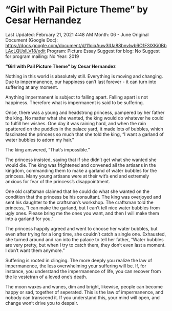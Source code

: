 # “Girl with Pail Picture Theme” by Cesar Hernandez

Last Updated: February 21, 2021 4:48 AM
Month: 06 - June
Original Document (Google Doc): https://docs.google.com/document/d/11oiqAuw3IUa88bnvlwb6O1F3lXKi0BbLAcLQUslLV18/edit
Program: Picture Essay
Suggest for blog: No
Suggest for program mailing: No
Year: 2019

**“Girl with Pail Picture Theme” by Cesar Hernandez**

Nothing in this world is absolutely still. Everything is moving and changing. Due to impermanence, our happiness can’t last forever - it can turn into suffering at any moment.

Anything impermanent is subject to falling apart. Falling apart is not happiness. Therefore what is impermanent is said to be suffering.

Once, there was a young and headstrong princess, pampered by her father the king. No matter what she wanted, the king would do whatever he could to fulfill her wishes. One day it was raining hard, and when the rain spattered on the puddles in the palace yard, it made lots of bubbles, which fascinated the princess so much that she told the king, “I want a garland of water bubbles to adorn my hair.”

The king answered, “That’s impossible.”

The princess insisted, saying that if she didn’t get what she wanted she would die. The king was frightened and convened all the artisans in the kingdom, commanding them to make a garland of water bubbles for the princess. Many young artisans were at their wit’s end and extremely anxious for fear of the princess’s disappointment.

One old craftsman claimed that he could do what she wanted on the condition that the princess be his consultant. The king was overjoyed and sent his daughter to the craftsman’s workshop. The craftsman told the princess, “I can make the garland, but I can’t tell nice water bubbles from ugly ones. Please bring me the ones you want, and then I will make them into a garland for you.”

The princess happily agreed and went to choose her water bubbles, but even after trying for a long time, she couldn’t catch a single one. Exhausted, she turned around and ran into the palace to tell her father, “Water bubbles are very pretty, but when I try to catch them, they don’t even last a moment. I don’t want them anymore.”

Suffering is rooted in clinging. The more deeply you realize the law of impermanence, the less overwhelming your suffering will be. If, for instance, you understand the impermanence of life, you can recover from the le vestetran of a loved one’s death.

The moon waxes and wanes, dim and bright, likewise, people can become happy or sad, together of seperated. This is the law of impermanence, and nobody can transcend it. If you understand this, your mind will open, and change won’t drive you to despair.